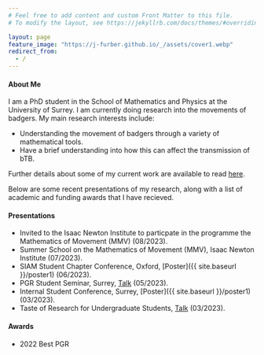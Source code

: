 ```yaml
---
# Feel free to add content and custom Front Matter to this file.
# To modify the layout, see https://jekyllrb.com/docs/themes/#overriding-theme-defaults

layout: page
feature_image: "https://j-furber.github.io/_/assets/cover1.webp"
redirect_from:
  - /
---
```


#### About Me

I am a PhD student in the School of Mathematics and Physics at the University of Surrey. I am currently doing research into the movements of badgers. My main research interests include:
- Understanding the movement of badgers through a variety of mathematical tools.
- Have a brief understanding into how this can affect the transmission of bTB. 

Further details about some of my current work are available to read [here](/assets/FURBER_Confirmation_Report.pdf).

Below are some recent presentations of my research, along with a list of academic and funding awards that I have recieved.

#### Presentations

- Invited to the Isaac Newton Institute to particpate in the programme the Mathematics of Movement (MMV) (08/2023).
- Summer School on the Mathematics of Movement (MMV), Isaac Newton Institute (07/2023).
- SIAM Student Chapter Conference, Oxford, [Poster]({{ site.baseurl }}/poster1) (06/2023).
- PGR Student Seminar, Surrey, [Talk](/assets/seminar.pdf) (05/2023).
- Internal Student Conference, Surrey, [Poster]({{ site.baseurl }}/poster1) (03/2023).
- Taste of Research for Undergraduate Students, [Talk](/assets/torus.pdf) (03/2023).

#### Awards

- 2022 Best PGR
